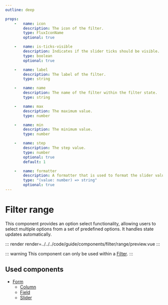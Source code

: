```yaml
---
outline: deep

props:
    -   name: icon
        description: The icon of the filter.
        type: FluxIconName
        optional: true

    -   name: is-ticks-visible
        description: Indicates if the slider ticks should be visible.
        type: boolean
        optional: true

    -   name: label
        description: The label of the filter.
        type: string

    -   name: name
        description: The name of the filter within the filter state.
        type: string

    -   name: max
        description: The maximum value.
        type: number

    -   name: min
        description: The minimum value.
        type: number

    -   name: step
        description: The step value.
        type: number
        optional: true
        default: 1

    -   name: formatter
        description: A formatter that is used to format the slider values into something more human readable.
        type: "(value: number) => string"
        optional: true
---
```


# Filter range

This component provides an option select functionality, allowing users to select multiple options from a set of predefined options. It handles state updates automatically.

::: render
render=../../../code/guide/components/filter/range/preview.vue
:::

::: warning
This component can only be used within a [Filter](./index).
:::

<FrontmatterDocs/>

## Used components

- [Form](../form)
    - [Column](../form/column)
    - [Field](../form/field)
    - [Slider](../form/slider)
